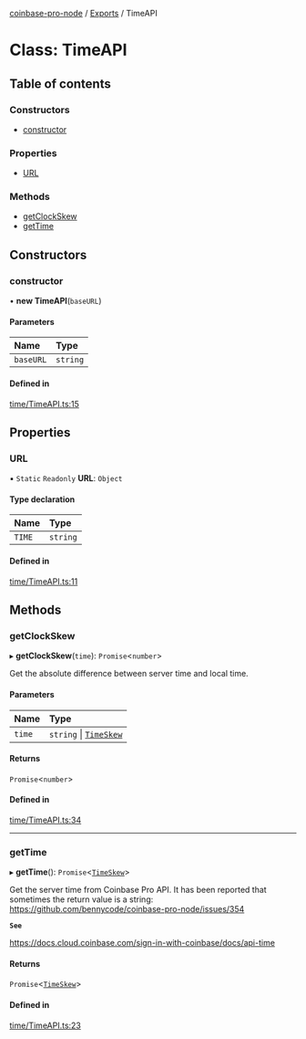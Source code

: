 [coinbase-pro-node](../README.md) / [Exports](../modules.md) / TimeAPI

# Class: TimeAPI

## Table of contents

### Constructors

- [constructor](TimeAPI.md#constructor)

### Properties

- [URL](TimeAPI.md#url)

### Methods

- [getClockSkew](TimeAPI.md#getclockskew)
- [getTime](TimeAPI.md#gettime)

## Constructors

### constructor

• **new TimeAPI**(`baseURL`)

#### Parameters

| Name      | Type     |
| :-------- | :------- |
| `baseURL` | `string` |

#### Defined in

[time/TimeAPI.ts:15](https://github.com/bennycode/coinbase-pro-node/blob/2016513/src/time/TimeAPI.ts#L15)

## Properties

### URL

▪ `Static` `Readonly` **URL**: `Object`

#### Type declaration

| Name   | Type     |
| :----- | :------- |
| `TIME` | `string` |

#### Defined in

[time/TimeAPI.ts:11](https://github.com/bennycode/coinbase-pro-node/blob/2016513/src/time/TimeAPI.ts#L11)

## Methods

### getClockSkew

▸ **getClockSkew**(`time`): `Promise`<`number`\>

Get the absolute difference between server time and local time.

#### Parameters

| Name   | Type                                                |
| :----- | :-------------------------------------------------- |
| `time` | `string` \| [`TimeSkew`](../interfaces/TimeSkew.md) |

#### Returns

`Promise`<`number`\>

#### Defined in

[time/TimeAPI.ts:34](https://github.com/bennycode/coinbase-pro-node/blob/2016513/src/time/TimeAPI.ts#L34)

---

### getTime

▸ **getTime**(): `Promise`<[`TimeSkew`](../interfaces/TimeSkew.md)\>

Get the server time from Coinbase Pro API. It has been reported that sometimes the return value is a string: https://github.com/bennycode/coinbase-pro-node/issues/354

**`See`**

https://docs.cloud.coinbase.com/sign-in-with-coinbase/docs/api-time

#### Returns

`Promise`<[`TimeSkew`](../interfaces/TimeSkew.md)\>

#### Defined in

[time/TimeAPI.ts:23](https://github.com/bennycode/coinbase-pro-node/blob/2016513/src/time/TimeAPI.ts#L23)
